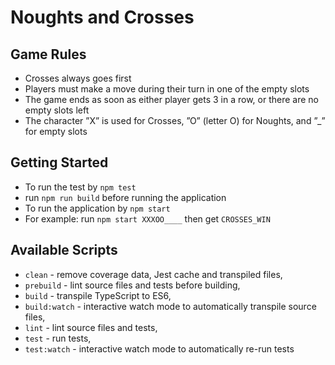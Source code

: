# Noughts and Crosses

## Game Rules

- Crosses always goes first
- Players must make a move during their turn in one of the empty slots
- The game ends as soon as either player gets 3 in a row, or there are no empty slots left
- The character ”X” is used for Crosses, ”O” (letter O) for Noughts, and ”\_” for empty slots

## Getting Started

- To run the test by `npm test`
- run `npm run build` before running the application
- To run the application by `npm start`
- For example: run `npm start XXXOO____` then get `CROSSES_WIN`

## Available Scripts

- `clean` - remove coverage data, Jest cache and transpiled files,
- `prebuild` - lint source files and tests before building,
- `build` - transpile TypeScript to ES6,
- `build:watch` - interactive watch mode to automatically transpile source files,
- `lint` - lint source files and tests,
- `test` - run tests,
- `test:watch` - interactive watch mode to automatically re-run tests
